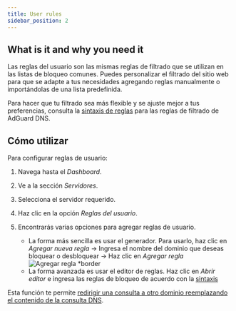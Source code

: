 ```yaml
---
title: User rules
sidebar_position: 2
---
```


## What is it and why you need it

Las reglas del usuario son las mismas reglas de filtrado que se utilizan en las listas de bloqueo comunes. Puedes personalizar el filtrado del sitio web para que se adapte a tus necesidades agregando reglas manualmente o importándolas de una lista predefinida.

Para hacer que tu filtrado sea más flexible y se ajuste mejor a tus preferencias, consulta la [sintaxis de reglas](/general/dns-filtering-syntax/) para las reglas de filtrado de AdGuard DNS.

## Cómo utilizar

Para configurar reglas de usuario:

1. Navega hasta el _Dashboard_.

2. Ve a la sección _Servidores_.

3. Selecciona el servidor requerido.

4. Haz clic en la opción _Reglas del usuario_.

5. Encontrarás varias opciones para agregar reglas de usuario.

   - La forma más sencilla es usar el generador. Para usarlo, haz clic en _Agregar nueva regla_ → Ingresa el nombre del dominio que deseas bloquear o desbloquear → Haz clic en _Agregar regla_
     ![Agregar regla \*border](https://cdn.adtidy.org/content/kb/dns/private/new_dns/userrules_step5.png)
   - La forma avanzada es usar el editor de reglas. Haz clic en _Abrir editor_ e ingresa las reglas de bloqueo de acuerdo con la [sintaxis](/general/dns-filtering-syntax/)

Esta función te permite [redirigir una consulta a otro dominio reemplazando el contenido de la consulta DNS](/general/dns-filtering-syntax/#dnsrewrite-modifier).
